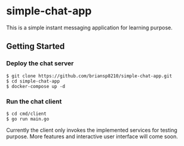 # simple-chat-app

This is a simple instant messaging application for learning purpose.

## Getting Started

### Deploy the chat server

```
$ git clone https://github.com/briansp8210/simple-chat-app.git
$ cd simple-chat-app
$ docker-compose up -d
```

### Run the chat client

```
$ cd cmd/client
$ go run main.go
```

Currently the client only invokes the implemented services for testing purpose. More features and interactive user interface will come soon.
